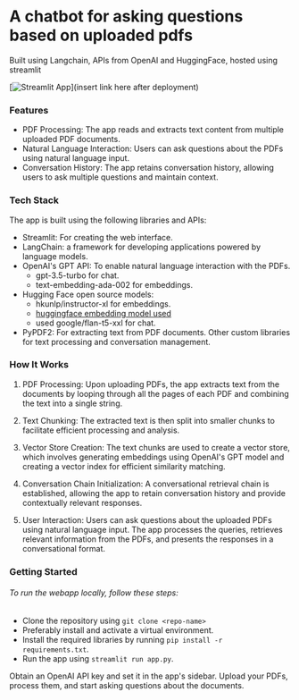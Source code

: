 # A chatbot for asking questions based on uploaded pdfs

Built using Langchain, APIs from OpenAI and HuggingFace, hosted using streamlit

[![Streamlit App](https://static.streamlit.io/badges/streamlit_badge_black_white.svg)](insert link here after deployment)

### Features
- PDF Processing: The app reads and extracts text content from multiple uploaded PDF documents.
- Natural Language Interaction: Users can ask questions about the PDFs using natural language input.
- Conversation History: The app retains conversation history, allowing users to ask multiple questions and maintain context.

### Tech Stack
The app is built using the following libraries and APIs:
- Streamlit: For creating the web interface.
- LangChain: a framework for developing applications powered by language models.
- OpenAI's GPT API: To enable natural language interaction with the PDFs. 
    - gpt-3.5-turbo for chat. 
    - text-embedding-ada-002 for embeddings.
- Hugging Face open source models: 
    - hkunlp/instructor-xl for embeddings.
    - [huggingface embedding model used](https://huggingface.co/hkunlp/instructor-xl)
    - used google/flan-t5-xxl for chat.
- PyPDF2: For extracting text from PDF documents.
Other custom libraries for text processing and conversation management.

### How It Works
1. PDF Processing: Upon uploading PDFs, the app extracts text from the documents by looping through all the pages of each PDF and combining the text into a single string.

2. Text Chunking: The extracted text is then split into smaller chunks to facilitate efficient processing and analysis.

3. Vector Store Creation: The text chunks are used to create a vector store, which involves generating embeddings using OpenAI's GPT model and creating a vector index for efficient similarity matching.

4. Conversation Chain Initialization: A conversational retrieval chain is established, allowing the app to retain conversation history and provide contextually relevant responses.

5. User Interaction: Users can ask questions about the uploaded PDFs using natural language input. The app processes the queries, retrieves relevant information from the PDFs, and presents the responses in a conversational format.

### Getting Started

###### To run the webapp locally, follow these steps:
- Clone the repository using ```git clone <repo-name>```
- Preferably install and activate a virtual environment. 
- Install the required libraries by running ```pip install -r requirements.txt```.
- Run the app using ```streamlit run app.py```.

Obtain an OpenAI API key and set it in the app's sidebar.
Upload your PDFs, process them, and start asking questions about the documents.